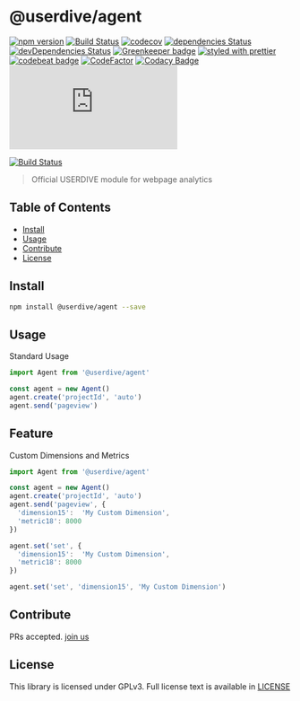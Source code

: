 # @userdive/agent

[![npm version](https://badge.fury.io/js/%40userdive%2Fagent.svg)](https://www.npmjs.com/package/@userdive/agent)
[![Build Status](https://travis-ci.org/userdive/agent.js.svg?branch=master)](https://travis-ci.org/userdive/agent.js)
[![codecov](https://codecov.io/gh/userdive/agent.js/branch/master/graph/badge.svg)](https://codecov.io/gh/userdive/agent.js)
[![dependencies Status](https://david-dm.org/userdive/agent.js/status.svg)](https://david-dm.org/userdive/agent.js)
[![devDependencies Status](https://david-dm.org/userdive/agent.js/dev-status.svg)](https://david-dm.org/userdive/agent.js?type=dev)
[![Greenkeeper badge](https://badges.greenkeeper.io/userdive/agent.js.svg)](https://greenkeeper.io/)
[![styled with prettier](https://img.shields.io/badge/styled_with-prettier-ff69b4.svg)](https://github.com/prettier/prettier)
[![codebeat badge](https://codebeat.co/badges/248f31a1-c73e-45e4-b1e0-a6154c1baaca)](https://codebeat.co/projects/github-com-userdive-agent-js-master)
[![CodeFactor](https://www.codefactor.io/repository/github/userdive/agent.js/badge)](https://www.codefactor.io/repository/github/userdive/agent.js)
[![Codacy Badge](https://api.codacy.com/project/badge/Grade/007cedb2144843ebb45db871c04a0045)](https://www.codacy.com/app/develop_2/agent.js?utm_source=github.com&amp;utm_medium=referral&amp;utm_content=userdive/agent.js&amp;utm_campaign=Badge_Grade)
[![BCH compliance](https://bettercodehub.com/edge/badge/userdive/agent.js?branch=master)](https://bettercodehub.com/)

[![Build Status](https://saucelabs.com/browser-matrix/userdive.svg)](https://saucelabs.com/open_sauce/user/userdive/builds)

> Official USERDIVE module for webpage analytics

## Table of Contents

- [Install](#install)
- [Usage](#usage)
- [Contribute](#contribute)
- [License](#license)

## Install

```sh
npm install @userdive/agent --save
```

## Usage

Standard Usage

```js
import Agent from '@userdive/agent'

const agent = new Agent()
agent.create('projectId', 'auto')
agent.send('pageview')
```

## Feature

Custom Dimensions and Metrics

```js
import Agent from '@userdive/agent'

const agent = new Agent()
agent.create('projectId', 'auto')
agent.send('pageview', {
  'dimension15':  'My Custom Dimension',
  'metric18': 8000
})
```

```js
agent.set('set', {
  'dimension15':  'My Custom Dimension',
  'metric18': 8000
})

agent.set('set', 'dimension15', 'My Custom Dimension')
```

## Contribute

PRs accepted. [join us](https://www.wantedly.com/companies/uncovertruth/projects)

## License

This library is licensed under GPLv3. Full license text is available in [LICENSE](https://github.com/userdive/agent.js/blob/master/LICENSE)
